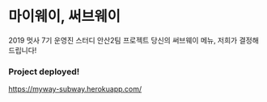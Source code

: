 # 마이웨이, 써브웨이
2019 멋사 7기 운영진 스터디 안산2팀 프로젝트
당신의 써브웨이 메뉴, 저희가 결정해드립니다!

### Project deployed!
https://myway-subway.herokuapp.com/
